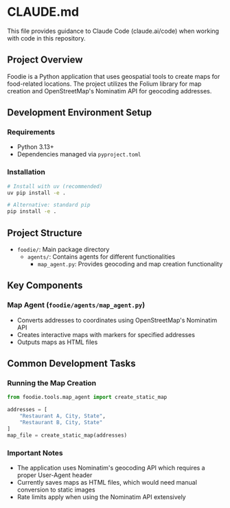 # CLAUDE.md

This file provides guidance to Claude Code (claude.ai/code) when working with code in this repository.

## Project Overview

Foodie is a Python application that uses geospatial tools to create maps for food-related locations. The project utilizes the Folium library for map creation and OpenStreetMap's Nominatim API for geocoding addresses.

## Development Environment Setup

### Requirements
- Python 3.13+
- Dependencies managed via `pyproject.toml`

### Installation
```bash
# Install with uv (recommended)
uv pip install -e .

# Alternative: standard pip
pip install -e .
```

## Project Structure

- `foodie/`: Main package directory
  - `agents/`: Contains agents for different functionalities
    - `map_agent.py`: Provides geocoding and map creation functionality

## Key Components

### Map Agent (`foodie/agents/map_agent.py`)
- Converts addresses to coordinates using OpenStreetMap's Nominatim API
- Creates interactive maps with markers for specified addresses
- Outputs maps as HTML files

## Common Development Tasks

### Running the Map Creation

```python
from foodie.tools.map_agent import create_static_map

addresses = [
    "Restaurant A, City, State",
    "Restaurant B, City, State"
]
map_file = create_static_map(addresses)
```

### Important Notes
- The application uses Nominatim's geocoding API which requires a proper User-Agent header
- Currently saves maps as HTML files, which would need manual conversion to static images
- Rate limits apply when using the Nominatim API extensively